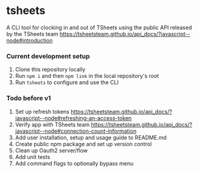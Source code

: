 # tsheets
A CLI tool for clocking in and out of TSheets using the public API released by the TSheets team https://tsheetsteam.github.io/api_docs/?javascript--node#introduction

### Current development setup
1. Clone this repository locally
2. Run `npm i` and then `npm link` in the local repository's root
3. Run `tsheets` to configure and use the CLI

### Todo before v1
1. Set up refresh tokens https://tsheetsteam.github.io/api_docs/?javascript--node#refreshing-an-access-token
2. Verify app with TSheets team https://tsheetsteam.github.io/api_docs/?javascript--node#connection-count-information
3. Add user installation, setup and usage guide to README.md
4. Create public npm package and set up version control
5. Clean up Oauth2 server/flow
6. Add unit tests
7. Add command flags to optionally bypass menu
